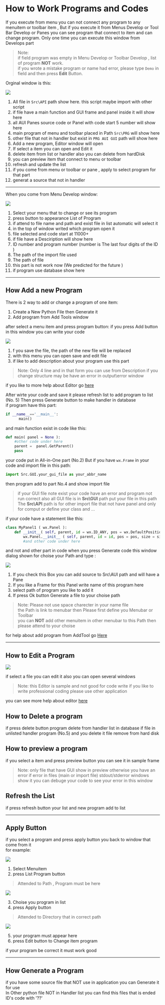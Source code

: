 How to Work Programs and Codes
===========================

If you execute from menu you can not connect any program to any menuitem or toolbar item ,
But if you execute it from Menus Develop or Tool Bar Develop or Panes 
you can see program that connect to item and can change program.
Only one time you can execute this window from Develops part 

> Note:  
if field program was empty in Menu Develop or Toolbar Develop , list of program **NOT** work.  
if you wrote a mistake program or name had error, please type ``Demo`` in field and then press __Edit__ Button.

Orginal window is this:

![](images/5/prg1-1.jpg)

1. All file in ``Src\API`` path show here. this script maybe import with other script
2. if file have a main function and GUI frame and panel inside it will show here
3. all AUI Panes source code or Panel with code start 5 number will show here
4. main program of menu and toolbar placed in Path ``Src\PRG`` will show here
5. other file that not in handler but exist in ``PRG AUI GUI`` path will show here 
6. Add a new program, Editor window will open
7. If select a item you can open and Edit it 
8. delete item from list or handler also you can delete from hardDisk
9. you can preview item that connect to menu or toolbar
10. refresh and update the list
11. if you come from menu or toolbar or pane , apply to select program for that part
12. generat a source that not in handler 

----------------------------------------------------------------

When you come from Menu Develop window:

![](images/5/mdprg2d-1.jpg)

1. Select your menu that to change or see its program
2. press button to appearance List of Program
3. if attend to file name and path and exist file in list automatic will select it
4. in the top of window writed which program open it
5. file selected and code start at 11000+
6. if file have a Desciription will show here
7. ID number and program number (number is The last four digits of the ID )
8. The path of the import file used
9. The path of file
10. this part is not work now (We predicted for the future )
11. if program use database show here

-----------------------------------------------------------------

How Add a new Program
---------------------

There is 2 way to add or change a program of one item:
1. Create a New Python File then Generate it 
2. Add program from Add Tools window

after select a menu item and press program button:
if you press Add button in this window you can write your code

![](images/5/aprg3-1.jpg)

1. f you save the file, the path of the new file will be replaced
2. with this menu you can open save and edit file
3. if like to add description about your program use this part

> Note: Only 4 line and in that form you can use from Description
> if you change structure may be have an error in output\error window

if you like to more help about Editor go [here](Editor.md)

After wirte your code and save it please refresh list to add program to list (No. 5)
Then press Generate button to make handler in database  
if program have this part: 
 ````python 
if __name__=='__main__':
       main()
 ````
and main function exist in code like this:
````python
def main( panel = None ):
    #other code under here
    parent =  panel.GetParent()
    pass
````
your code put in All-in-One part (No.2)
But if you have ```` wx.Frame ```` in your code and import file in this path:
````python
import Src.GUI.your_gui_file as your_abbr_name
````
then program add to part No.4 and show import file

>if your GUI file note exist your code have an error 
> and program not run correct 
> also all GUI file is in **Src\GUI** path put your file in this path  
> The **Src\API** path is for other import file that not have panel 
> and only for comput or define your class and ...

if your code have a statement like this:
````python
class MyPanel1 ( wx.Panel ):
	def __init__( self, parent, id = wx.ID_ANY, pos = wx.DefaultPosition, size = wx.Size( 500,300 ), style = wx.TAB_TRAVERSAL, name = wx.EmptyString ):
		wx.Panel.__init__ ( self, parent, id = id, pos = pos, size = size, style = style, name = name )
        #and other code under here
````
and not and other part in code when you press Generate code this window dialog shown
for choise your Path and type :

![](images/5/aprg3df-1.jpg)

1. If you check this Box you can add source to Src\AUI path and will have a Pane
2. If you like a Frame for this Panel write name of this program here
3. select path of program you like to add it
4. If press Ok button Generate a file to your choise path

> Note: Please not use space charecter in your name file  
> the Path is link to menubar then Please first define you Menubar or Toolbar  
> you can **NOT** add other menuitem in other menubar to this Path then please attend to your choise

for help about add program from AddTool go [Here](AddTool.md)

-----------------------------------------------------------------

How to Edit a Program
---------------------

![](images/5/eprg4.jpg)

if select a file you can edit it also you can open several windows

> Note: this Editor is sample and not good for code write
> if you like to write professional coding please use other application

you can see more help about editor [here](Editor.md)

How to Delete a program
-----------------------

if press delete button program delete from handler list in database
if file in unlisted handler program (No.5) and you delete it file remove from hard disk

How to preview a program
------------------------

if you select a item and press preview button you can see it in sample frame  

> Note: only file that have GUI show in preview otherwise you have an error
> if error in files (main or import file) stdout/stderror windows show it
> you can debuge your code to see your error in this window

Refresh the List
----------------

if press refresh button your list and new program add to list

---------------------------------------------------------------

Apply Button
------------
if you select a program and press apply button you back to window that come from it  
for example:

![](images/5/aply1-1.jpg)

1. Select Menuitem
2. press List Program button

> Attended to Path , Program must be here

![](images/5/aply2-1.jpg)

3. Choise you program in list
4. press Apply button

> Attended to Directory that in correct path

![](images/5/aply3-1.jpg)

5. your program must appear here
6. press Edit button to Change item program

if your program be correct it must work good

---------------------------------------------------------------

How Generate a Program
----------------------

if you have some source file that NOT use in application you can 
Generate it for use  
In Other python file NOT in Handler list you can find this files
that is ended ID's code with '??'




